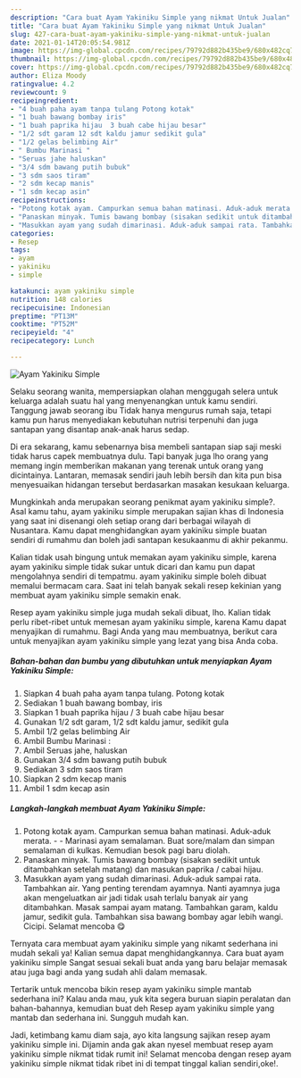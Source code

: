 ```yaml
---
description: "Cara buat Ayam Yakiniku Simple yang nikmat Untuk Jualan"
title: "Cara buat Ayam Yakiniku Simple yang nikmat Untuk Jualan"
slug: 427-cara-buat-ayam-yakiniku-simple-yang-nikmat-untuk-jualan
date: 2021-01-14T20:05:54.981Z
image: https://img-global.cpcdn.com/recipes/79792d882b435be9/680x482cq70/ayam-yakiniku-simple-foto-resep-utama.jpg
thumbnail: https://img-global.cpcdn.com/recipes/79792d882b435be9/680x482cq70/ayam-yakiniku-simple-foto-resep-utama.jpg
cover: https://img-global.cpcdn.com/recipes/79792d882b435be9/680x482cq70/ayam-yakiniku-simple-foto-resep-utama.jpg
author: Eliza Moody
ratingvalue: 4.2
reviewcount: 9
recipeingredient:
- "4 buah paha ayam tanpa tulang Potong kotak"
- "1 buah bawang bombay iris"
- "1 buah paprika hijau  3 buah cabe hijau besar"
- "1/2 sdt garam 12 sdt kaldu jamur sedikit gula"
- "1/2 gelas belimbing Air"
- " Bumbu Marinasi "
- "Seruas jahe haluskan"
- "3/4 sdm bawang putih bubuk"
- "3 sdm saos tiram"
- "2 sdm kecap manis"
- "1 sdm kecap asin"
recipeinstructions:
- "Potong kotak ayam. Campurkan semua bahan matinasi. Aduk-aduk merata.  Marinasi ayam semalaman. Buat sore/malam dan simpan semalaman di kulkas. Kemudian besok pagi baru diolah."
- "Panaskan minyak. Tumis bawang bombay (sisakan sedikit untuk ditambahkan setelah matang) dan masukan paprika / cabai hijau."
- "Masukkan ayam yang sudah dimarinasi. Aduk-aduk sampai rata. Tambahkan air. Yang penting terendam ayamnya. Nanti ayamnya juga akan mengeluatkan air jadi tidak usah terlalu banyak air yang ditambahkan. Masak sampai ayam matang. Tambahkan garam, kaldu jamur, sedikit gula. Tambahkan sisa bawang bombay agar lebih wangi. Cicipi. Selamat mencoba 😋"
categories:
- Resep
tags:
- ayam
- yakiniku
- simple

katakunci: ayam yakiniku simple 
nutrition: 148 calories
recipecuisine: Indonesian
preptime: "PT13M"
cooktime: "PT52M"
recipeyield: "4"
recipecategory: Lunch

---
```



![Ayam Yakiniku Simple](https://img-global.cpcdn.com/recipes/79792d882b435be9/680x482cq70/ayam-yakiniku-simple-foto-resep-utama.jpg)

Selaku seorang wanita, mempersiapkan olahan menggugah selera untuk keluarga adalah suatu hal yang menyenangkan untuk kamu sendiri. Tanggung jawab seorang ibu Tidak hanya mengurus rumah saja, tetapi kamu pun harus menyediakan kebutuhan nutrisi terpenuhi dan juga santapan yang disantap anak-anak harus sedap.

Di era  sekarang, kamu sebenarnya bisa membeli santapan siap saji meski tidak harus capek membuatnya dulu. Tapi banyak juga lho orang yang memang ingin memberikan makanan yang terenak untuk orang yang dicintainya. Lantaran, memasak sendiri jauh lebih bersih dan kita pun bisa menyesuaikan hidangan tersebut berdasarkan masakan kesukaan keluarga. 



Mungkinkah anda merupakan seorang penikmat ayam yakiniku simple?. Asal kamu tahu, ayam yakiniku simple merupakan sajian khas di Indonesia yang saat ini disenangi oleh setiap orang dari berbagai wilayah di Nusantara. Kamu dapat menghidangkan ayam yakiniku simple buatan sendiri di rumahmu dan boleh jadi santapan kesukaanmu di akhir pekanmu.

Kalian tidak usah bingung untuk memakan ayam yakiniku simple, karena ayam yakiniku simple tidak sukar untuk dicari dan kamu pun dapat mengolahnya sendiri di tempatmu. ayam yakiniku simple boleh dibuat memalui bermacam cara. Saat ini telah banyak sekali resep kekinian yang membuat ayam yakiniku simple semakin enak.

Resep ayam yakiniku simple juga mudah sekali dibuat, lho. Kalian tidak perlu ribet-ribet untuk memesan ayam yakiniku simple, karena Kamu dapat menyajikan di rumahmu. Bagi Anda yang mau membuatnya, berikut cara untuk menyajikan ayam yakiniku simple yang lezat yang bisa Anda coba.

<!--inarticleads1-->

##### Bahan-bahan dan bumbu yang dibutuhkan untuk menyiapkan Ayam Yakiniku Simple:

1. Siapkan 4 buah paha ayam tanpa tulang. Potong kotak
1. Sediakan 1 buah bawang bombay, iris
1. Siapkan 1 buah paprika hijau / 3 buah cabe hijau besar
1. Gunakan 1/2 sdt garam, 1/2 sdt kaldu jamur, sedikit gula
1. Ambil 1/2 gelas belimbing Air
1. Ambil  Bumbu Marinasi :
1. Ambil Seruas jahe, haluskan
1. Gunakan 3/4 sdm bawang putih bubuk
1. Sediakan 3 sdm saos tiram
1. Siapkan 2 sdm kecap manis
1. Ambil 1 sdm kecap asin




<!--inarticleads2-->

##### Langkah-langkah membuat Ayam Yakiniku Simple:

1. Potong kotak ayam. Campurkan semua bahan matinasi. Aduk-aduk merata. -  - Marinasi ayam semalaman. Buat sore/malam dan simpan semalaman di kulkas. Kemudian besok pagi baru diolah.
1. Panaskan minyak. Tumis bawang bombay (sisakan sedikit untuk ditambahkan setelah matang) dan masukan paprika / cabai hijau.
1. Masukkan ayam yang sudah dimarinasi. Aduk-aduk sampai rata. Tambahkan air. Yang penting terendam ayamnya. Nanti ayamnya juga akan mengeluatkan air jadi tidak usah terlalu banyak air yang ditambahkan. Masak sampai ayam matang. Tambahkan garam, kaldu jamur, sedikit gula. Tambahkan sisa bawang bombay agar lebih wangi. Cicipi. Selamat mencoba 😋




Ternyata cara membuat ayam yakiniku simple yang nikamt sederhana ini mudah sekali ya! Kalian semua dapat menghidangkannya. Cara buat ayam yakiniku simple Sangat sesuai sekali buat anda yang baru belajar memasak atau juga bagi anda yang sudah ahli dalam memasak.

Tertarik untuk mencoba bikin resep ayam yakiniku simple mantab sederhana ini? Kalau anda mau, yuk kita segera buruan siapin peralatan dan bahan-bahannya, kemudian buat deh Resep ayam yakiniku simple yang mantab dan sederhana ini. Sungguh mudah kan. 

Jadi, ketimbang kamu diam saja, ayo kita langsung sajikan resep ayam yakiniku simple ini. Dijamin anda gak akan nyesel membuat resep ayam yakiniku simple nikmat tidak rumit ini! Selamat mencoba dengan resep ayam yakiniku simple nikmat tidak ribet ini di tempat tinggal kalian sendiri,oke!.

